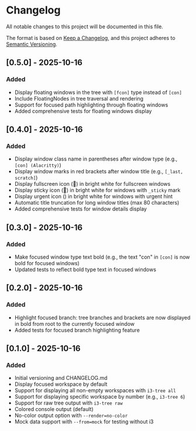 # Changelog

All notable changes to this project will be documented in this file.

The format is based on [Keep a Changelog](https://keepachangelog.com/en/1.0.0/),
and this project adheres to [Semantic Versioning](https://semver.org/spec/v2.0.0.html).

## [0.5.0] - 2025-10-16

### Added
- Display floating windows in the tree with `[fcon]` type instead of `[con]`
- Include FloatingNodes in tree traversal and rendering
- Support for focused path highlighting through floating windows
- Added comprehensive tests for floating windows display

## [0.4.0] - 2025-10-16

### Added
- Display window class name in parentheses after window type (e.g., `[con] (Alacritty)`)
- Display window marks in red brackets after window title (e.g., `[_last, scratch]`)
- Display fullscreen icon (󰊓) in bright white for fullscreen windows
- Display sticky icon (󱍭) in bright white for windows with `_sticky` mark
- Display urgent icon () in bright white for windows with urgent hint
- Automatic title truncation for long window titles (max 80 characters)
- Added comprehensive tests for window details display

## [0.3.0] - 2025-10-16

### Added
- Make focused window type text bold (e.g., the text "con" in `[con]` is now bold for focused windows)
- Updated tests to reflect bold type text in focused windows

## [0.2.0] - 2025-10-16

### Added
- Highlight focused branch: tree branches and brackets are now displayed in bold from root to the currently focused window
- Added tests for focused branch highlighting feature

## [0.1.0] - 2025-10-16

### Added
- Initial versioning and CHANGELOG.md
- Display focused workspace by default
- Support for displaying all non-empty workspaces with `i3-tree all`
- Support for displaying specific workspace by number (e.g., `i3-tree 6`)
- Support for raw tree output with `i3-tree raw`
- Colored console output (default)
- No-color output option with `--render=no-color`
- Mock data support with `--from=mock` for testing without i3
